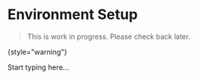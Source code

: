 # Environment Setup

> This is work in progress. Please check back later.
> 
{style="warning"}

Start typing here...